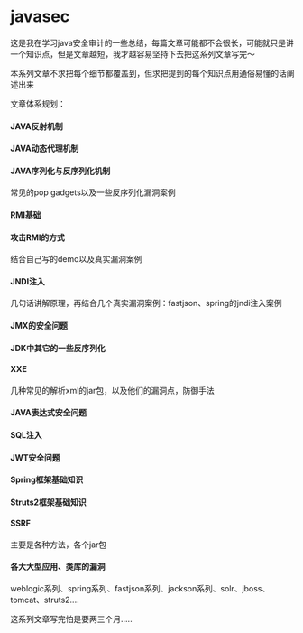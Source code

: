 # javasec
这是我在学习java安全审计的一些总结，每篇文章可能都不会很长，可能就只是讲一个知识点，但是文章越短，我才越容易坚持下去把这系列文章写完～

本系列文章不求把每个细节都覆盖到，但求把提到的每个知识点用通俗易懂的话阐述出来

文章体系规划：
#### JAVA反射机制
#### JAVA动态代理机制
#### JAVA序列化与反序列化机制
常见的pop gadgets以及一些反序列化漏洞案例
#### RMI基础
#### 攻击RMI的方式
结合自己写的demo以及真实漏洞案例
#### JNDI注入

几句话讲解原理，再结合几个真实漏洞案例：fastjson、spring的jndi注入案例
#### JMX的安全问题

#### JDK中其它的一些反序列化

#### XXE

几种常见的解析xml的jar包，以及他们的漏洞点，防御手法

#### JAVA表达式安全问题

#### SQL注入

#### JWT安全问题

#### Spring框架基础知识

#### Struts2框架基础知识

#### SSRF
主要是各种方法，各个jar包

#### 各大大型应用、类库的漏洞

weblogic系列、spring系列、fastjson系列、jackson系列、solr、jboss、tomcat、struts2....


这系列文章写完怕是要两三个月.....

